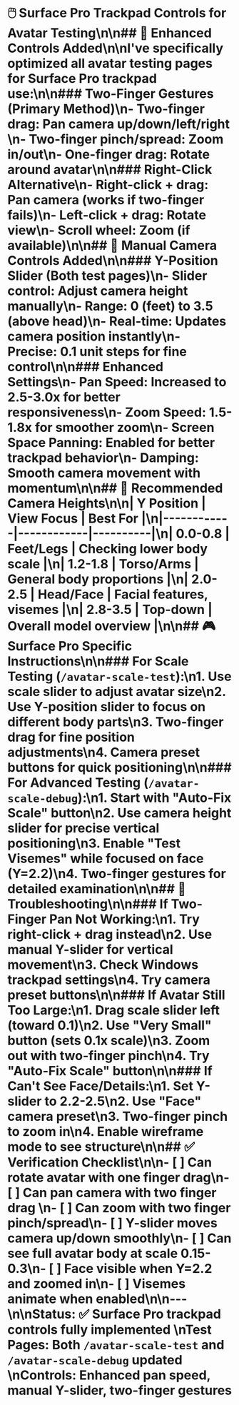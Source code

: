 # 🖱️ Surface Pro Trackpad Controls for Avatar Testing\n\n## 🎯 **Enhanced Controls Added**\n\nI've specifically optimized all avatar testing pages for Surface Pro trackpad use:\n\n### **Two-Finger Gestures (Primary Method)**\n- **Two-finger drag**: Pan camera up/down/left/right \n- **Two-finger pinch/spread**: Zoom in/out\n- **One-finger drag**: Rotate around avatar\n\n### **Right-Click Alternative**\n- **Right-click + drag**: Pan camera (works if two-finger fails)\n- **Left-click + drag**: Rotate view\n- **Scroll wheel**: Zoom (if available)\n\n## 🔧 **Manual Camera Controls Added**\n\n### **Y-Position Slider** (Both test pages)\n- **Slider control**: Adjust camera height manually\n- **Range**: 0 (feet) to 3.5 (above head)\n- **Real-time**: Updates camera position instantly\n- **Precise**: 0.1 unit steps for fine control\n\n### **Enhanced Settings**\n- **Pan Speed**: Increased to 2.5-3.0x for better responsiveness\n- **Zoom Speed**: 1.5-1.8x for smoother zoom\n- **Screen Space Panning**: Enabled for better trackpad behavior\n- **Damping**: Smooth camera movement with momentum\n\n## 📍 **Recommended Camera Heights**\n\n| Y Position | View Focus | Best For |\n|------------|------------|----------|\n| **0.0-0.8** | Feet/Legs | Checking lower body scale |\n| **1.2-1.8** | Torso/Arms | General body proportions |\n| **2.0-2.5** | Head/Face | Facial features, visemes |\n| **2.8-3.5** | Top-down | Overall model overview |\n\n## 🎮 **Surface Pro Specific Instructions**\n\n### **For Scale Testing** (`/avatar-scale-test`):\n1. **Use scale slider** to adjust avatar size\n2. **Use Y-position slider** to focus on different body parts\n3. **Two-finger drag** for fine position adjustments\n4. **Camera preset buttons** for quick positioning\n\n### **For Advanced Testing** (`/avatar-scale-debug`):\n1. **Start with \"Auto-Fix Scale\" button**\n2. **Use camera height slider** for precise vertical positioning\n3. **Enable \"Test Visemes\"** while focused on face (Y=2.2)\n4. **Two-finger gestures** for detailed examination\n\n## 🐛 **Troubleshooting**\n\n### **If Two-Finger Pan Not Working**:\n1. Try **right-click + drag** instead\n2. Use **manual Y-slider** for vertical movement\n3. Check Windows trackpad settings\n4. Try camera preset buttons\n\n### **If Avatar Still Too Large**:\n1. **Drag scale slider left** (toward 0.1)\n2. **Use \"Very Small\" button** (sets 0.1x scale)\n3. **Zoom out** with two-finger pinch\n4. **Try \"Auto-Fix Scale\"** button\n\n### **If Can't See Face/Details**:\n1. **Set Y-slider to 2.2-2.5**\n2. **Use \"Face\" camera preset**\n3. **Two-finger pinch to zoom in**\n4. **Enable wireframe mode** to see structure\n\n## ✅ **Verification Checklist**\n\n- [ ] Can rotate avatar with one finger drag\n- [ ] Can pan camera with two finger drag  \n- [ ] Can zoom with two finger pinch/spread\n- [ ] Y-slider moves camera up/down smoothly\n- [ ] Can see full avatar body at scale 0.15-0.3\n- [ ] Face visible when Y=2.2 and zoomed in\n- [ ] Visemes animate when enabled\n\n---\n\n**Status**: ✅ Surface Pro trackpad controls fully implemented  \n**Test Pages**: Both `/avatar-scale-test` and `/avatar-scale-debug` updated  \n**Controls**: Enhanced pan speed, manual Y-slider, two-finger gestures